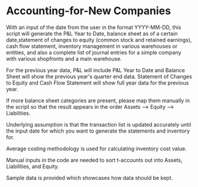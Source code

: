 # Accounting-for-New Companies
With an input of the date from the user in the format YYYY-MM-DD, this script will generate the P&L Year to Date, balance sheet as of a certain date,statement of changes to equity (common stock and retained earnings), cash flow statement, inventory management in various warehouses or entities, and also a complete list of journal entries for a simple company with various shopfronts and a main warehouse.

For the previous year data, P&L will include P&L Year to Date and Balance Sheet will show the previous year's quarter end data. Statement of Changes to Equity and Cash Flow Statement will show full year data for the previous year.

If more balance sheet categories are present, please map them manually in the script so that the result appears in the order Assets --> Equity --> Liabilities.

Underlying assumption is that the transaction list is updated accurately until the input date for which you want to generate the statements and inventory for. 

Average costing methodology is used for calculating inventory cost value.

Manual inputs in the code are needed to sort t-accounts out into Assets, Liabilities, and Equity.

Sample data is provided which showcases how data should be kept.
